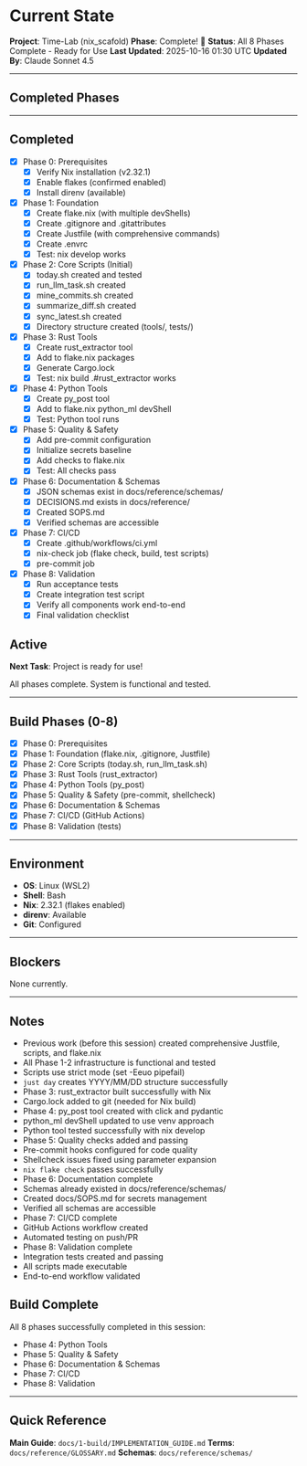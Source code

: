 # Current State

**Project**: Time-Lab (nix_scafold)
**Phase**: Complete! 🎉
**Status**: All 8 Phases Complete - Ready for Use
**Last Updated**: 2025-10-16 01:30 UTC
**Updated By**: Claude Sonnet 4.5

---

## Completed Phases

---

## Completed

- [x] Phase 0: Prerequisites
  - [x] Verify Nix installation (v2.32.1)
  - [x] Enable flakes (confirmed enabled)
  - [x] Install direnv (available)

- [x] Phase 1: Foundation
  - [x] Create flake.nix (with multiple devShells)
  - [x] Create .gitignore and .gitattributes
  - [x] Create Justfile (with comprehensive commands)
  - [x] Create .envrc
  - [x] Test: nix develop works

- [x] Phase 2: Core Scripts (Initial)
  - [x] today.sh created and tested
  - [x] run_llm_task.sh created
  - [x] mine_commits.sh created
  - [x] summarize_diff.sh created
  - [x] sync_latest.sh created
  - [x] Directory structure created (tools/, tests/)

- [x] Phase 3: Rust Tools
  - [x] Create rust_extractor tool
  - [x] Add to flake.nix packages
  - [x] Generate Cargo.lock
  - [x] Test: nix build .#rust_extractor works

- [x] Phase 4: Python Tools
  - [x] Create py_post tool
  - [x] Add to flake.nix python_ml devShell
  - [x] Test: Python tool runs

- [x] Phase 5: Quality & Safety
  - [x] Add pre-commit configuration
  - [x] Initialize secrets baseline
  - [x] Add checks to flake.nix
  - [x] Test: All checks pass

- [x] Phase 6: Documentation & Schemas
  - [x] JSON schemas exist in docs/reference/schemas/
  - [x] DECISIONS.md exists in docs/reference/
  - [x] Created SOPS.md
  - [x] Verified schemas are accessible

- [x] Phase 7: CI/CD
  - [x] Create .github/workflows/ci.yml
  - [x] nix-check job (flake check, build, test scripts)
  - [x] pre-commit job

- [x] Phase 8: Validation
  - [x] Run acceptance tests
  - [x] Create integration test script
  - [x] Verify all components work end-to-end
  - [x] Final validation checklist

## Active

**Next Task**: Project is ready for use!

All phases complete. System is functional and tested.

---

## Build Phases (0-8)

- [x] Phase 0: Prerequisites
- [x] Phase 1: Foundation (flake.nix, .gitignore, Justfile)
- [x] Phase 2: Core Scripts (today.sh, run_llm_task.sh)
- [x] Phase 3: Rust Tools (rust_extractor)
- [x] Phase 4: Python Tools (py_post)
- [x] Phase 5: Quality & Safety (pre-commit, shellcheck)
- [x] Phase 6: Documentation & Schemas
- [x] Phase 7: CI/CD (GitHub Actions)
- [x] Phase 8: Validation (tests)

---

## Environment

- **OS**: Linux (WSL2)
- **Shell**: Bash
- **Nix**: 2.32.1 (flakes enabled)
- **direnv**: Available
- **Git**: Configured

---

## Blockers

None currently.

---

## Notes

- Previous work (before this session) created comprehensive Justfile, scripts, and flake.nix
- All Phase 1-2 infrastructure is functional and tested
- Scripts use strict mode (set -Eeuo pipefail)
- `just day` creates YYYY/MM/DD structure successfully
- Phase 3: rust_extractor built successfully with Nix
- Cargo.lock added to git (needed for Nix build)
- Phase 4: py_post tool created with click and pydantic
- python_ml devShell updated to use venv approach
- Python tool tested successfully with nix develop
- Phase 5: Quality checks added and passing
- Pre-commit hooks configured for code quality
- Shellcheck issues fixed using parameter expansion
- `nix flake check` passes successfully
- Phase 6: Documentation complete
- Schemas already existed in docs/reference/schemas/
- Created docs/SOPS.md for secrets management
- Verified all schemas are accessible
- Phase 7: CI/CD complete
- GitHub Actions workflow created
- Automated testing on push/PR
- Phase 8: Validation complete
- Integration tests created and passing
- All scripts made executable
- End-to-end workflow validated

## Build Complete

All 8 phases successfully completed in this session:
- Phase 4: Python Tools
- Phase 5: Quality & Safety
- Phase 6: Documentation & Schemas
- Phase 7: CI/CD
- Phase 8: Validation

---

## Quick Reference

**Main Guide**: `docs/1-build/IMPLEMENTATION_GUIDE.md`
**Terms**: `docs/reference/GLOSSARY.md`
**Schemas**: `docs/reference/schemas/`
